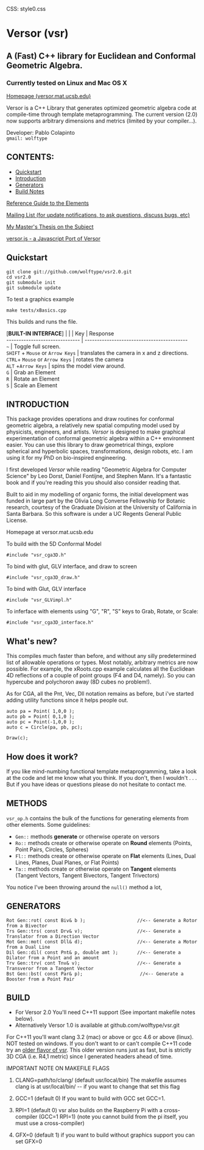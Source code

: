 CSS: style0.css
	 
<script type="text/javascript"
  src="https://c328740.ssl.cf1.rackcdn.com/mathjax/latest/MathJax.js?config=TeX-AMS-MML_HTMLorMML">
</script>

Versor (vsr)
===
A (Fast) C++ library for Euclidean and Conformal Geometric Algebra.  
---
### Currently tested on Linux and Mac OS X ###

[Homepage (versor.mat.ucsb.edu)](http://versor.mat.ucsb.edu)       

Versor is a C++ Library that generates optimized geometric algebra code at compile-time
through template metaprogramming.  The current version (2.0) now supports arbitrary dimensions and 
metrics (limited by your compiler...).  

Developer: Pablo Colapinto  
`gmail: wolftype`


## CONTENTS: ##

* [Quickstart](#quickstart)                        
* [Introduction](#introduction)
* [Generators](#generators) 
* [Build Notes](#build)


[Reference Guide to the Elements](http://versor.mat.ucsb.edu/masters_appendix.pdf)

[Mailing List (for update notifications, to ask questions, discuss bugs, etc)](http://lists.create.ucsb.edu/mailman/listinfo/versor)  

[My Master's Thesis on the Subject](http://wolftype.com/versor/colapinto_masters_final_02.pdf)

[versor.js - a Javascript Port of Versor](http://github.com/weshoke/versor.js)   
      

Quickstart
---
              
	git clone git://github.com/wolftype/vsr2.0.git
	cd vsr2.0
	git submodule init
	git submodule update

To test a graphics example

	make tests/xBasics.cpp 
		 
This builds and runs the file.  


[**BUILT-IN INTERFACE**]
| 	                            	| 	                                          | 
Key                                 | Response  
------------------------------      | ------------------------------------------  
`~`                                 | Toggle full screen.  
`SHIFT` + `Mouse` or `Arrow Keys`   | translates the camera  in x and z directions.  
`CTRL`+ `Mouse` or `Arrow Keys` | rotates the camera  
`ALT` +`Arrow Keys`              | spins the model view around.  
`G`                                 | Grab an Element  
`R`                                 | Rotate an Element  
`S`                                 | Scale an Element  
 




INTRODUCTION
---

This package provides operations and draw routines for conformal geometric algebra, 
a relatively new spatial computing model used by physicists, engineers, and artists. _Versor_ is designed to make graphical 
experimentation of conformal geometric algebra within a C++ environment easier. 
You can use this library to draw geometrical things, explore spherical and hyperbolic spaces, transformations, design robots, etc. 
I am using it for my PhD on bio-inspired engineering.

I first developed _Versor_ while reading "Geometric Algebra for Computer Science" by Leo Dorst, Daniel Fontijne, and Stephen Mann. 
It's a fantastic book and if you're reading this you should also consider reading that.  

Built to aid in my modelling of organic forms, the initial development was funded in large part by the Olivia Long Converse Fellowship for Botanic research, 
courtesy of the Graduate Division at the University of California in Santa Barbara.  So this software is under a UC Regents General Public License.



Homepage at versor.mat.ucsb.edu
                                                                      
To build with the 5D Conformal Model

	#include "vsr_cga3D.h"

To bind with glut, GLV interface, and draw to screen
                             
	#include "vsr_cga3D_draw.h"

To bind with Glut, GLV interface

	#include "vsr_GLVimpl.h"                           

To inferface with elements using "G", "R", "S" keys to Grab, Rotate, or Scale:

	#include "vsr_cga3D_interface.h"
	
   
What's new?
--- 

This compiles much faster than before, and without any silly predetermined list
of allowable operations or types.  Most notably, arbitrary metrics are now possible.  For example, 
the xRoots.cpp example calculates all the Euclidean 4D reflections of a couple of point groups
(F4 and D4, namely). So you can hypercube and polychoron away (8D cubes no problem!).  

As for CGA, all the Pnt, Vec, Dll notation remains as before, but i've started adding utility functions
since it helps people out. 

	auto pa = Point( 1,0,0 ); 
	auto pb = Point( 0,1,0 ); 
	auto pc = Point(-1,0,0 ); 
	auto c = Circle(pa, pb, pc);
	
	Draw(c); 
	
How does it work?
---

If you like mind-numbing functional template metaprogramming, take a look at the code
and let me know what you think.  If you don't, then I wouldn't . . .  But if you have ideas or questions please do not hesitate
to contact me.

METHODS
---

`vsr_op.h` contains the bulk of the functions for generating elements from other elements.  Some guidelines:

* `Gen::` methods **generate** or otherwise operate on versors
* `Ro::` methods create or otherwise operate on **Round** elements (Points, Point Pairs, Circles, Spheres)
* `Fl::` methods create or otherwise operate on **Flat** elements (Lines, Dual Lines, Planes, Dual Planes, or Flat Points)
* `Ta::` methods create or otherwise operate on **Tangent** elements (Tangent Vectors, Tangent Bivectors, Tangent Trivectors)

You notice I've been throwing around the `null()` method a lot, 

GENERATORS 
---

	Rot Gen::rot( const Biv& b ); 					//<-- Generate a Rotor from a Bivector
	Trs Gen::trs( const Drv& v);					//<-- Generate a Translator from a Direction Vector
	Mot Gen::mot( const Dll& d);					//<-- Generate a Motor from a Dual Line
	Dil Gen::dil( const Pnt& p, double amt );		//<-- Generate a Dilator from a Point and an amount
	Trv Gen::trv( cont Tnv& v);						//<-- Generate a Transveror from a Tangent Vector
	Bst Gen::bst( const Par& p); 			   		 //<-- Generate a Booster from a Point Pair
	 

BUILD
---                 

- For Versor 2.0 You'll need C++11 support (See important makefile notes below). 
- Alternatively Versor 1.0 is available at github.com/wolftype/vsr.git

For C++11 you'll want clang 3.2 (mac) or above or gcc 4.6 or above (linux).  
NOT tested on windows. 
If you don't want to or can't compile C++11 code try an [older flavor of vsr](github.com/wolftype/vsr.git). 
This older version runs just as fast, but is strictly 3D CGA (i.e. R4,1 metric) since I generated headers ahead of time.

IMPORTANT NOTE ON MAKEFILE FLAGS

1. CLANG=path/to/clang/ (default usr/local/bin)
		The makefile assumes clang is at usr/local/bin/ -- if you want to change that set this flag  

2. GCC=1  (default 0)
		If you want to build with GCC set GCC=1.

3. RPI=1 (default 0)
        vsr also builds on the Raspberry Pi with a cross-compiler (GCC=1 RPI=1)
		(note you cannot build from the pi itself, you must use a cross-compiler)

3. GFX=0 (default 1) 
		if you want to build without graphics support you can set GFX=0
                                                                       